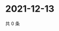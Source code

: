 # 2021-12-13

共 0 条

<!-- BEGIN WEIBO -->
<!-- 最后更新时间 Mon Dec 13 2021 07:11:28 GMT+0800 (China Standard Time) -->

<!-- END WEIBO -->
